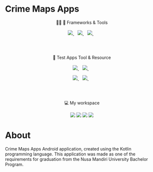 # Crime Maps Apps
<p align='center'>
  👩‍💻 🚀 Frameworks & Tools<br/><br/>
  <a href="https://kotlinlang.org/">
    <img src="https://img.shields.io/badge/Kotlin-0095D5?&style=for-the-badge&logo=kotlin&logoColor=white" />
  </a>&nbsp;&nbsp;
  <a href="https://www.android.com/">
    <img src="https://img.shields.io/badge/Android-3DDC84?style=for-the-badge&logo=android&logoColor=white" />
  </a>&nbsp;&nbsp;
  <a href="https://developer.android.com/studio/">
    <img src="https://img.shields.io/badge/Android_Studio-3DDC84?style=for-the-badge&logo=android-studio&logoColor=white" />
  </a>&nbsp;&nbsp;
</p>
<br/><br/>
<p align='center'>
  📱 Test Apps Tool & Resource<br/><br/>
  <a href="https://www.mi.co.id/id/redmi-5-plus/">
    <img src="https://img.shields.io/badge/xiaomi redmi 5 plus-%23FA6709.svg?&style=for-the-badge&logo=xiaomi&logoColor=white" />
  </a>&nbsp;&nbsp;
  <a href="https://www.android.com/versions/oreo-8-0/">
    <img src="https://img.shields.io/badge/Android 8-3DDC84?style=for-the-badge&logo=android&logoColor=white" />
  </a>&nbsp;&nbsp;
</p>
<p align='center'>
  <a href="https://www.mi.co.id/id/poco-x3-nfc/">
    <img src="https://img.shields.io/badge/Poco X3 NFC-%23FFE200.svg?&style=for-the-badge&logo=xiaomi&logoColor=black" />
  </a>&nbsp;&nbsp;
  <a href="https://www.android.com/android-11/">
    <img src="https://img.shields.io/badge/Android 11-3DDC84?style=for-the-badge&logo=android&logoColor=white" />
  </a>&nbsp;&nbsp;
</p>
<br/><br/>
<p align='center'>
  💻 My workspace<br/><br/>
  <img src="https://img.shields.io/badge/windows-%230078D6.svg?&style=for-the-badge&logo=windows&logoColor=white" />
  <img src="https://img.shields.io/badge/amd-Ryzen 3-%23FF160B.svg?&style=for-the-badge&logo=amd&logoColor=white" />
  <img src="https://img.shields.io/badge/RAM-12GB-%230071C5.svg?&style=for-the-badge&logoColor=white" />
  <img src="https://img.shields.io/badge/amd-Radeon Vega-%23ED1C24.svg?&style=for-the-badge&logo=amd&logoColor=white" />
</p>

# About
Crime Maps Apps Android application, created using the Kotlin programming language. This application was made as one of the requirements for graduation from the Nusa Mandiri University Bachelor Program.
